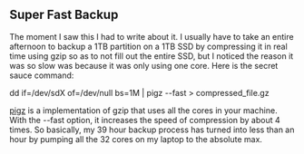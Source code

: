 ## Super Fast Backup
The moment I saw this I had to write about it. I usually have to take an entire afternoon to backup a 1TB partition on a 1TB SSD by compressing it in real time using gzip so as to not fill out the entire SSD, but I noticed the reason it was so slow was because it was only using one core. Here is the secret sauce command:

dd if=/dev/sdX of=/dev/null bs=1M | pigz --fast > compressed_file.gz

[pigz](https://github.com/madler/pigz) is a implementation of gzip that uses all the cores in your machine. With the --fast option, it increases the speed of compression by about 4 times. So basically, my 39 hour backup process has turned into less than an hour by pumping all the 32 cores on my laptop to the absolute max. 
